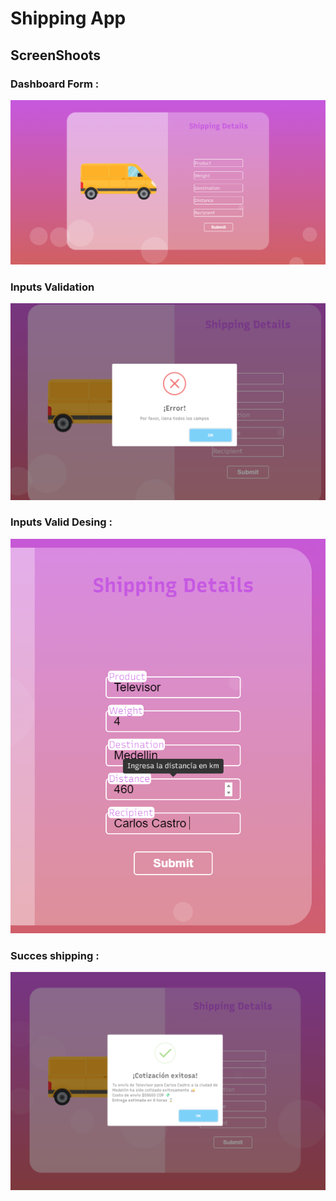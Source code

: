 # Shipping App

## ScreenShoots

### Dashboard Form : 

![1713202844419](image/README/1713202844419.png)

### Inputs Validation

![1713202871291](image/README/1713202871291.png)

### Inputs Valid Desing : 

![1713202931052](image/README/1713202931052.png)


### Succes shipping :

![1713202751195](image/README/1713202751195.png)
